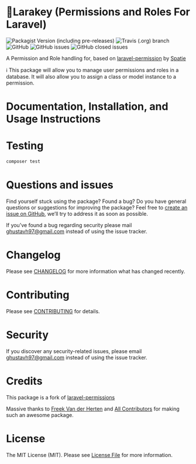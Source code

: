 # 🔐Larakey (Permissions and Roles For Laravel)

![Packagist Version (including pre-releases)](https://img.shields.io/packagist/v/oslllo/larakey?include_prereleases)
![Travis (.org) branch](https://img.shields.io/travis/oslllo/larakey/master?label=Travis%20CI)
![GitHub](https://img.shields.io/github/license/Oslllo/larakey)
![GitHub issues](https://img.shields.io/github/issues/Oslllo/larakey)
![GitHub closed issues](https://img.shields.io/github/issues-closed/Oslllo/larakey)

A Permission and Role handling for, based on [laravel-permission](https://github.com/spatie/laravel-permission) by [Spatie](https://github.com/spatie)


ℹ This package will allow you to manage user permissions and roles in a database. It will also allow you to assign a class or model instance to a permission.



# Documentation, Installation, and Usage Instructions


# Testing

``` bash
composer test
```

# Questions and issues

Find yourself stuck using the package? Found a bug? Do you have general questions or suggestions for improving the package? Feel free to [create an issue on GitHub](https://github.com/Oslllo/larakey/issues), we’ll try to address it as soon as possible.

If you’ve found a bug regarding security please mail ghustavh97@gmail.com instead of using the issue tracker.

# Changelog

Please see [CHANGELOG](https://github.com/Oslllo/larakey/blob/master/CHANGELOG.md) for more information what has changed recently.

# Contributing

Please see [CONTRIBUTING](CONTRIBUTING.md) for details.

# Security

If you discover any security-related issues, please email [ghustavh97@gmail.com](mailto:ghustavh97@gmail.com) instead of using the issue tracker.

# Credits

This package is a fork of [laravel-permissions](https://github.com/spatie/laravel-permission)

Massive thanks to [Freek Van der Herten](https://github.com/freekmurze) and [All Contributors](../../contributors) for making such an awesome package.

# License

The MIT License (MIT). Please see [License File](LICENSE.md) for more information.

<!-- Or revoke & add new permissions in one go:

```php
$user->syncPermissions(['edit articles', 'delete articles']);
```

You can check if a user has Any of an array of permissions:

```php
$user->hasAnyPermission(['edit articles', 'publish articles', 'unpublish articles']);
```

...or if a user has All of an array of permissions:

```php
$user->hasAllPermissions(['edit articles', 'publish articles', 'unpublish articles']);
```

You may also pass integers to lookup by permission id

```php
$user->hasAnyPermission(['edit articles', 1, 5]);
``` -->




